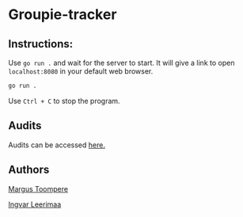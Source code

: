 # Groupie-tracker

## Instructions:

Use `go run .` and wait for the server to start.
It will give a link to open `localhost:8080` in your default web browser.

```bash
go run .
```
Use `Ctrl + C` to stop the program.

## Audits
Audits can be accessed [here.](https://github.com/01-edu/public/tree/master/subjects/groupie-tracker)


## Authors
[Margus Toompere](https://01.kood.tech/git/MargusT)

[Ingvar Leerimaa](https://01.kood.tech/git/IngvarLeerimaa)